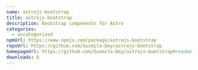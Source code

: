 ```yaml
---
name: astrojs-bootstrap
title: astrojs-bootstrap
description: Bootstrap components for Astro
categories:
  - uncategorized
npmUrl: https://www.npmjs.com/package/astrojs-bootstrap
repoUrl: https://github.com/Susmita-Dey/astrojs-bootstrap
homepageUrl: https://github.com/Susmita-Dey/astrojs-bootstrap#readme
downloads: 0
---
```

